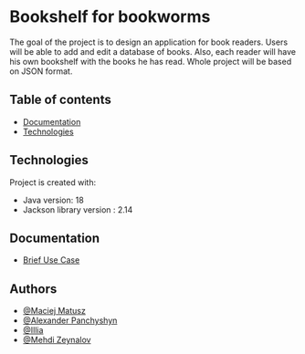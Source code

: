 
# Bookshelf for bookworms
The goal of the project is to design an application for book readers.
Users will be able to add and edit a database of books.
Also, each reader will have his own bookshelf with the books he has read.
Whole project will be based on JSON format.

## Table of contents
* [Documentation](#documentation)
* [Technologies](#technologies)


## Technologies
Project is created with:
* Java version: 18
* Jackson library version : 2.14
## Documentation
- [Brief Use Case](https://github.com/AlexanderPanchyshyn/Yellow-Team-JSON-Project/blob/main/use-cases.md)
## Authors
- [@Maciej Matusz](https://github.com/TheSuperiorMatusz)
- [@Alexander Panchyshyn](https://github.com/AlexanderPanchyshyn)
- [@Illia](https://github.com/hokka1do)
- [@Mehdi Zeynalov](https://github.com/mehdiznll)
